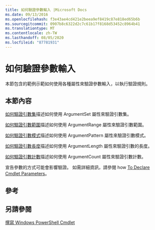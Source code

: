 ```yaml
---
title: 如何驗證參數輸入 |Microsoft Docs
ms.date: 09/13/2016
ms.openlocfilehash: f3e43ae4cd421e2beea9ef8419c87e818ed65b6b
ms.sourcegitcommit: 0907b8c6322d2c7c61b17f8168d53452c8964b41
ms.translationtype: MT
ms.contentlocale: zh-TW
ms.lasthandoff: 08/05/2020
ms.locfileid: "87781931"
---
```

# <a name="how-to-validate-parameter-input"></a>如何驗證參數輸入

本節包含的範例示範如何使用各種屬性來驗證參數輸入，以執行驗證規則。

## <a name="in-this-section"></a>本節內容

[如何驗證引數集](./how-to-validate-an-argument-set.md)描述如何使用 ArgumentSet 屬性來驗證引數集。

[如何驗證引數範圍](./how-to-validate-an-argument-range.md)描述如何使用 ArgumentRange 屬性來驗證引數範圍。

[如何驗證引數模式](./how-to-validate-an-argument-pattern.md)描述如何使用 ArgumentPattern 屬性來驗證引數模式。

[如何驗證引數長度](./how-to-validate-the-argument-length.md)描述如何使用 ArgumentLength 屬性來驗證引數的長度。

[如何驗證引數計數](./how-to-validate-an-argument-count.md)描述如何使用 ArgumentCount 屬性來驗證引數計數。

宣告參數的方式可能會影響驗證。 如需詳細資訊，請參閱 how [To Declare Cmdlet Parameters](./how-to-declare-cmdlet-parameters.md)。

## <a name="reference"></a>參考

## <a name="see-also"></a>另請參閱

[撰寫 Windows PowerShell Cmdlet](./writing-a-windows-powershell-cmdlet.md)

